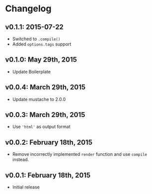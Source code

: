 # Changelog

## v0.1.1: 2015-07-22

- Switched to `.compile()`
- Added `options.tags` support

## v0.1.0: May 29th, 2015

- Update Boilerplate

## v0.0.4: March 29th, 2015

- Update mustache to 2.0.0

## v0.0.3: March 29th, 2015

- Use `'html'` as output format

## v0.0.2: February 18th, 2015

- Remove incorrectly implemented `render` function and use `compile`
  instead.

## v0.0.1: February 18th, 2015

- Initial release
